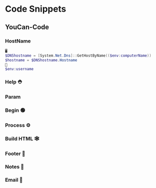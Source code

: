 # Code Snippets
## YouCan-Code
### HostName
```PowerShell
🖥️
$DNShostname = [System.Net.Dns]::GetHostByName(($env:computerName))
$hostname = $DNShostname.Hostname
👱
$env:username
```
### Help ⛑️

### Param 

### Begin 🟢

### Process ⚙️

### Build HTML 🕸️

### Footer 👣

### Notes 📓

### Email 📧
